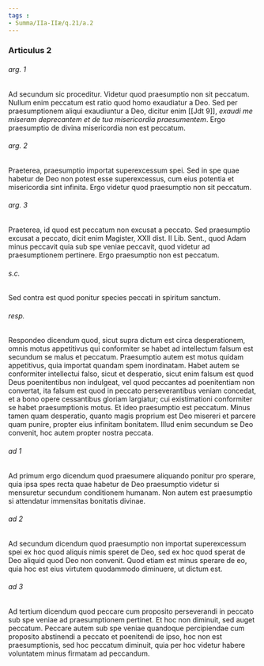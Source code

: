 ```yaml
---
tags : 
- Summa/IIa-IIæ/q.21/a.2
---
```


### Articulus 2

###### arg. 1
Ad secundum sic proceditur. Videtur quod praesumptio non sit peccatum. Nullum enim peccatum est ratio quod homo exaudiatur a Deo. Sed per praesumptionem aliqui exaudiuntur a Deo, dicitur enim [[Jdt 9]], *exaudi me miseram deprecantem et de tua misericordia praesumentem*. Ergo praesumptio de divina misericordia non est peccatum.

###### arg. 2
Praeterea, praesumptio importat superexcessum spei. Sed in spe quae habetur de Deo non potest esse superexcessus, cum eius potentia et misericordia sint infinita. Ergo videtur quod praesumptio non sit peccatum.

###### arg. 3
Praeterea, id quod est peccatum non excusat a peccato. Sed praesumptio excusat a peccato, dicit enim Magister, XXII dist. II Lib. Sent., quod Adam minus peccavit quia sub spe veniae peccavit, quod videtur ad praesumptionem pertinere. Ergo praesumptio non est peccatum.

###### s.c.
Sed contra est quod ponitur species peccati in spiritum sanctum.

###### resp.
Respondeo dicendum quod, sicut supra dictum est circa desperationem, omnis motus appetitivus qui conformiter se habet ad intellectum falsum est secundum se malus et peccatum. Praesumptio autem est motus quidam appetitivus, quia importat quandam spem inordinatam. Habet autem se conformiter intellectui falso, sicut et desperatio, sicut enim falsum est quod Deus poenitentibus non indulgeat, vel quod peccantes ad poenitentiam non convertat, ita falsum est quod in peccato perseverantibus veniam concedat, et a bono opere cessantibus gloriam largiatur; cui existimationi conformiter se habet praesumptionis motus. Et ideo praesumptio est peccatum. Minus tamen quam desperatio, quanto magis proprium est Deo misereri et parcere quam punire, propter eius infinitam bonitatem. Illud enim secundum se Deo convenit, hoc autem propter nostra peccata.

###### ad 1
Ad primum ergo dicendum quod praesumere aliquando ponitur pro sperare, quia ipsa spes recta quae habetur de Deo praesumptio videtur si mensuretur secundum conditionem humanam. Non autem est praesumptio si attendatur immensitas bonitatis divinae.

###### ad 2
Ad secundum dicendum quod praesumptio non importat superexcessum spei ex hoc quod aliquis nimis speret de Deo, sed ex hoc quod sperat de Deo aliquid quod Deo non convenit. Quod etiam est minus sperare de eo, quia hoc est eius virtutem quodammodo diminuere, ut dictum est.

###### ad 3
Ad tertium dicendum quod peccare cum proposito perseverandi in peccato sub spe veniae ad praesumptionem pertinet. Et hoc non diminuit, sed auget peccatum. Peccare autem sub spe veniae quandoque percipiendae cum proposito abstinendi a peccato et poenitendi de ipso, hoc non est praesumptionis, sed hoc peccatum diminuit, quia per hoc videtur habere voluntatem minus firmatam ad peccandum.

